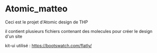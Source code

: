 # Atomic_matteo
 
Ceci est le projet d'Atomic design de THP

il contient plusieurs fichiers contenant des molecules pour créer le design d'un site


kit-ui utilisé :  https://bootswatch.com/flatly/


